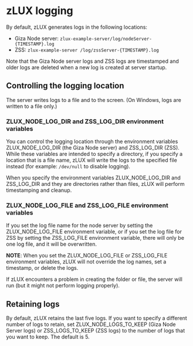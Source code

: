 # zLUX logging

By default, zLUX generates logs in the following locations:

- Giza Node server: `zlux-example-server/log/nodeServer-{TIMESTAMP}.log`
- ZSS: `zlux-example-server /log/zssServer-{TIMESTAMP}.log`
 
Note that the Giza Node server logs and ZSS logs are timestamped and older logs are deleted when a new log is created at server startup.

## Controlling the logging location

The server writes logs to a file and to the screen. (On Windows, logs are written to a file only.)

### ZLUX_NODE_LOG_DIR and ZSS_LOG_DIR environment variables

You can control the logging location through the environment variables ZLUX_NODE_LOG_DIR (the Giza Node server) and ZSS_LOG_DIR (ZSS). While these variables are intended to specify a directory, if you specify a location that is a file name, zLUX will write the logs to the specified file instead (for example: `/dev/null` to disable logging). 

When you specify the environment variables ZLUX_NODE_LOG_DIR and ZSS_LOG_DIR and they are directories rather than files, zLUX will perform timestamping and cleanup.

### ZLUX_NODE_LOG_FILE and ZSS_LOG_FILE environment variables

If you set the log file name for the node server by setting the ZLUX_NODE_LOG_FILE environment variable, or if you set the log file for ZSS by setting the ZSS_LOG_FILE environment variable, there will only be one log file, and it will be overwritten.

**NOTE**: When you set the ZLUX_NODE_LOG_FILE or ZSS_LOG_FILE environment variables, zLUX will not override the log names, set a timestamp, or delete the logs.

If zLUX encounters a problem in creating the folder or file, the server will run (but it might not perform logging properly).

## Retaining logs
By default, zLUX retains the last five logs. If you want to specify a different number of logs to retain, set ZLUX_NODE_LOGS_TO_KEEP (Giza Node Server logs) or ZSS_LOGS_TO_KEEP (ZSS logs) to the number of logs that you want to keep. The default is 5.
